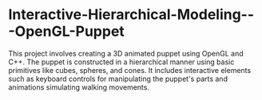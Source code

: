 # Interactive-Hierarchical-Modeling---OpenGL-Puppet
This project involves creating a 3D animated puppet using OpenGL and C++. The puppet is constructed in a hierarchical manner using basic primitives like cubes, spheres, and cones. It includes interactive elements such as keyboard controls for manipulating the puppet's parts and animations simulating walking movements.
